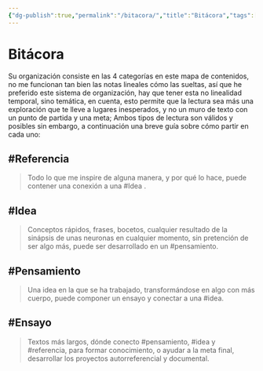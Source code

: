 ```yaml
---
{"dg-publish":true,"permalink":"/bitacora/","title":"Bitácora","tags":["Referencia","Idea","pensamiento","Pensamiento","idea","Ensayo","referencia"],"created":"2023-04-21T15:36:09.876-05:00","updated":"2023-04-21T18:15:55.494-05:00"}
---
```



# Bitácora

Su organización consiste en las 4 categorías en este mapa de contenidos, no me funcionan tan bien las notas lineales cómo las sueltas, así que he preferido este sistema de organización, hay que tener esta no linealidad temporal, sino temática, en cuenta, esto permite que la lectura sea más una exploración que te lleve a lugares inesperados, y no un muro de texto con un punto de partida y una meta; Ambos tipos de lectura son válidos y posibles sin embargo, a continuación una breve guía sobre cómo partir en cada uno:

## #Referencia

> Todo lo que me inspire de alguna manera, y por qué lo hace, puede contener una conexión a una #Idea .

## #Idea

> Conceptos rápidos, frases, bocetos, cualquier resultado de la sinápsis de unas neuronas en cualquier momento, sin pretención de ser algo más, puede ser desarrollado en un #pensamiento.

## #Pensamiento

> Una idea en la que se ha trabajado, transformándose en algo con más cuerpo, puede componer un ensayo y conectar a una #idea.

## #Ensayo

> Textos más largos, dónde conecto #pensamiento, #idea y #referencia, para formar conocimiento, o ayudar a la meta final, desarrollar los proyectos autorreferencial y documental.
